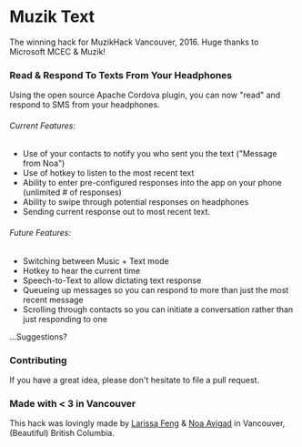 # Muzik Text
The winning hack for MuzikHack Vancouver, 2016.
Huge thanks to Microsoft MCEC & Muzik!

### Read & Respond To Texts From Your Headphones

Using the open source Apache Cordova plugin, you can now "read" and respond to SMS from your headphones.

###### Current Features:
- Use of your contacts to notify you who sent you the text ("Message from Noa")
- Use of hotkey to listen to the most recent text
- Ability to enter pre-configured responses into the app on your phone (unlimited # of responses)
- Ability to swipe through potential responses on headphones
- Sending current response out to most recent text.

###### Future Features:
- Switching between Music + Text mode
- Hotkey to hear the current time
- Speech-to-Text to allow dictating text response
- Queueing up messages so you can respond to more than just the most recent message
- Scrolling through contacts so you can initiate a conversation rather than just responding to one

...Suggestions?

### Contributing

If you have a great idea, please don't hesitate to file a pull request.

### Made with < 3 in Vancouver

This hack was lovingly made by [Larissa Feng](www.github.com/mondayrain) & [Noa Avigad](www.github.com/NoaAvigad) in Vancouver, (Beautiful) British Columbia.
